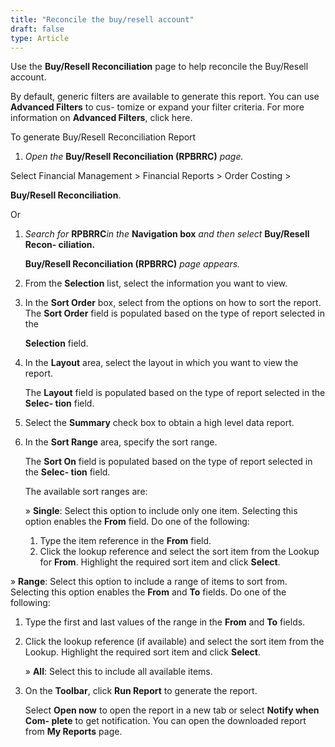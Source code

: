 ```yaml
---
title: "Reconcile the buy/resell account"
draft: false
type: Article
---
```


Use the **Buy/Resell Reconciliation** page to help reconcile the Buy/Resell account.

By default, generic filters are available to generate this report. You can use **Advanced Filters** to cus- tomize or expand your filter criteria. For more information on **Advanced Filters**, click here.

To generate Buy/Resell Reconciliation Report

1.  *Open the* **Buy/Resell Reconciliation (RPBRRC)** *page.*

Select Financial Management > Financial Reports > Order Costing >

**Buy/Resell Reconciliation**.

Or

1.  *Search for* **RPBRRC***in the* **Navigation box** *and then select* **Buy/Resell Recon- ciliation.**

    **Buy/Resell Reconciliation (RPBRRC)** *page appears.*

2.  From the **Selection** list, select the information you want to view.
3.  In the **Sort Order** box, select from the options on how to sort the report. The **Sort Order** field is populated based on the type of report selected in the

    **Selection** field.

4.  In the **Layout** area, select the layout in which you want to view the report.

    The **Layout** field is populated based on the type of report selected in the **Selec- tion** field.

5.  Select the **Summary** check box to obtain a high level data report.
6.  In the **Sort Range** area, specify the sort range.

    The **Sort On** field is populated based on the type of report selected in the **Selec- tion** field.

    The available sort ranges are:

    » **Single**: Select this option to include only one item. Selecting this option enables the **From** field. Do one of the following:

    1.  Type the item reference in the **From** field.
    2.  Click the lookup reference and select the sort item from the Lookup for **From**. Highlight the required sort item and click **Select**.

» **Range**: Select this option to include a range of items to sort from. Selecting this option enables the **From** and **To** fields. Do one of the following:

1.  Type the first and last values of the range in the **From** and **To** fields.
2.  Click the lookup reference (if available) and select the sort item from the Lookup. Highlight the required sort item and click **Select**.

    » **All**: Select this to include all available items.

3.  On the **Toolbar**, click **Run Report** to generate the report.

    Select **Open now** to open the report in a new tab or select **Notify when Com- plete** to get notification. You can open the downloaded report from **My Reports** page.